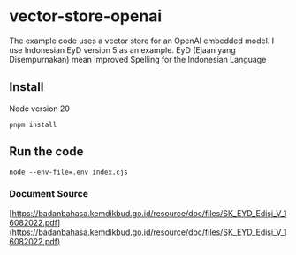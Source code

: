 # vector-store-openai
The example code uses a vector store for an OpenAI embedded model. I use Indonesian EyD version 5 as an example. EyD (Ejaan yang Disempurnakan) mean Improved Spelling for the Indonesian Language

## Install
Node version 20
```
pnpm install
```

## Run the code
```
node --env-file=.env index.cjs
```

### Document Source
[https://badanbahasa.kemdikbud.go.id/resource/doc/files/SK_EYD_Edisi_V_16082022.pdf](https://badanbahasa.kemdikbud.go.id/resource/doc/files/SK_EYD_Edisi_V_16082022.pdf)